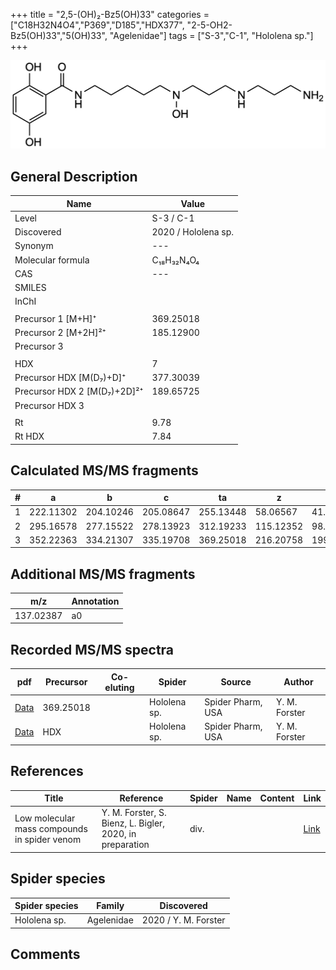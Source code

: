 +++
title = "2,5-(OH)₂-Bz5(OH)33"
categories = ["C18H32N4O4","P369","D185","HDX377",
"2-5-OH2-Bz5(OH)33","5(OH)33",
"Agelenidae"]
tags = ["S-3","C-1",
"Hololena sp."]
+++

![](/img/2-5-OH2-Bz5(OH)33.png)

## General Description

| Name                       | Value              |
|----------------------------|--------------------|
| Level                      | S-3 / C-1          |
| Discovered                 | 2020 / Hololena sp. |
| Synonym                    | ---                |
| Molecular formula          | C₁₈H₃₂N₄O₄                   |
| CAS                        | ---                |
| SMILES |   |
| InChI  |   |
|                            |                    |
| Precursor 1 [M+H]⁺         | 369.25018                   |
| Precursor 2 [M+2H]²⁺       | 185.12900                   |
| Precursor 3                |                    |
|                            |                    |
| HDX                        | 7                   |
| Precursor HDX   [M(D₇)+D]⁺   | 377.30039                   |
| Precursor HDX 2 [M(D₇)+2D]²⁺ | 189.65725                   |
| Precursor HDX 3            |                    |
|                            |                    |
| Rt                         | 9.78                   |
| Rt HDX                     | 7.84                   |

## Calculated MS/MS fragments

| # | a         | b         | c         | ta        | z         | y         | tz        |
|---|-----------|-----------|-----------|-----------|-----------|-----------|-----------|
| 1 | 222.11302 | 204.10246 | 205.08647 | 255.13448 | 58.06567 | 41.03912 | 75.09222 |
| 2 | 295.16578 | 277.15522 | 278.13923 | 312.19233 | 115.12352 | 98.09697 | 148.14498 |
| 3 | 352.22363 | 334.21307 | 335.19708 | 369.25018 | 216.20758 | 199.18103 | 233.23413 |

## Additional MS/MS fragments

| m/z       | Annotation |
|-----------|------------|
| 137.02387 | a0         |

## Recorded MS/MS spectra

| pdf                                             | Precursor | Co-eluting | Spider      | Source                       | Author        |
|-------------------------------------------------|-----------|------------|-------------|------------------------------|---------------|
| [Data](/pdf/Hololena-sp/369_2-5-OH2-Bz5(OH)33_Ho-sp.pdf) | 369.25018 |           | Hololena sp. | Spider Pharm, USA | Y. M. Forster |
| [Data](/pdf/Hololena-sp/369_2-5-OH2-Bz5(OH)33_Ho-sp_HDX.pdf) | HDX |           | Hololena sp. | Spider Pharm, USA | Y. M. Forster |


## References

| Title | Reference | Spider | Name | Content | Link |
|-------|-----------|--------|------|---------|------|
| Low molecular mass compounds in spider venom      | Y. M. Forster, S. Bienz, L. Bigler, 2020, in preparation          | div.       |   |   | [Link](unknown) |

## Spider species

| Spider species     | Family     | Discovered           |
|--------------------|------------|----------------------|
| Hololena sp.       | Agelenidae | 2020 / Y. M. Forster |


## Comments